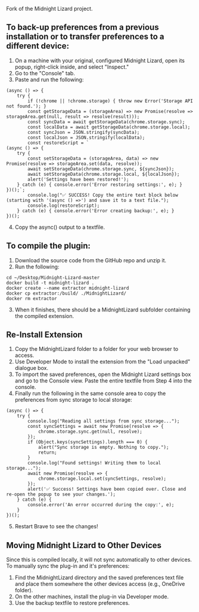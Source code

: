 Fork of the Midnight Lizard project.

## To back-up preferences from a previous installation or to transfer preferences to a different device:

1. On a machine with your original, configured Midnight Lizard, open its popup, right-click inside, and select "Inspect."
2. Go to the "Console" tab.
3. Paste and run the following:

```
(async () => {
    try {
        if (!chrome || !chrome.storage) { throw new Error('Storage API not found.'); }
        const getStorageData = (storageArea) => new Promise(resolve => storageArea.get(null, result => resolve(result)));
        const syncData = await getStorageData(chrome.storage.sync);
        const localData = await getStorageData(chrome.storage.local);
        const syncJson = JSON.stringify(syncData);
        const localJson = JSON.stringify(localData);
        const restoreScript = `
(async () => {
    try {
        const setStorageData = (storageArea, data) => new Promise(resolve => storageArea.set(data, resolve));
        await setStorageData(chrome.storage.sync, ${syncJson});
        await setStorageData(chrome.storage.local, ${localJson});
        alert('Settings have been restored!');
    } catch (e) { console.error('Error restoring settings:', e); }
})();`;
        console.log("✅ SUCCESS! Copy the entire text block below (starting with '(async () =>') and save it to a text file.");
        console.log(restoreScript);
    } catch (e) { console.error('Error creating backup:', e); }
})();
```
4. Copy the async() output to a textfile.

## To compile the plugin:

1. Download the source code from the GitHub repo and unzip it.
2. Run the following:

```
cd ~/Desktop/Midnight-Lizard-master
docker build -t midnight-lizard .
docker create --name extractor midnight-lizard
docker cp extractor:/build/ ./MidnightLizard/
docker rm extractor
```
3. When it finishes, there should be a MidnightLizard subfolder containing the compiled extension.

## Re-Install Extension
1. Copy the MidnightLizard folder to a folder for your web browser to access.
2. Use Developer Mode to install the extension from the "Load unpacked" dialogue box.
3. To import the saved preferences, open the Midnight Lizard settings box and go to the Console view. Paste the entire textfile from Step 4 into the console.
4. Finally run the following in the same console area to copy the preferences from sync storage to local storage:
```
(async () => {
    try {
        console.log("Reading all settings from sync storage...");
        const syncSettings = await new Promise(resolve => {
            chrome.storage.sync.get(null, resolve);
        });
        if (Object.keys(syncSettings).length === 0) {
            alert("Sync storage is empty. Nothing to copy.");
            return;
        }
        console.log("Found settings! Writing them to local storage...");
        await new Promise(resolve => {
            chrome.storage.local.set(syncSettings, resolve);
        });
        alert('✅ Success! Settings have been copied over. Close and re-open the popup to see your changes.');
    } catch (e) {
        console.error('An error occurred during the copy:', e);
    }
})();
```
5. Restart Brave to see the changes!

## Moving Midnight Lizard to Other Devices

Since this is compiled locally, it will not sync automatically to other devices. To manually sync the plug-in and it's preferences:

1. Find the MidnightLizard directory and the saved preferences text file and place them somewhere the other devices access (e.g., OneDrive folder). 
2. On the other machines, install the plug-in via Developer mode.
3. Use the backup textfile to restore preferences.
